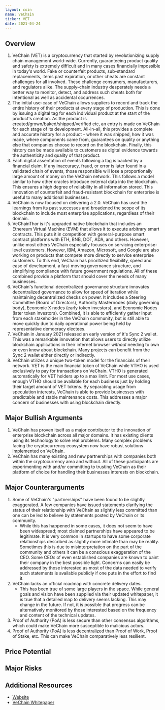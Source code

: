 ```yaml
---
layout: coin
name: VeChain
ticker: VET
date: 2021-04-24
---
```


## Overview

1. VeChain (VET) is a cryptocurrency that started by revolutionizing supply chain management world-wide. Currently, guaranteeing product quality and safety is extremely difficult and in many cases financially impossible in today's world. Fake or counterfeit products, sub-standard replacements, items past expiration, or other cheats are constant challenges for all involved. These challenge consumers, manufacturers, and regulators alike. The supply-chain industry desperately needs a better way to monitor, detect, and address such cheats both for intentional as well as accidental occurrences.
1. The initial use-case of VeChain allows suppliers to record and track the entire history of their products at every stage of production. This is done by issuing a digital tag for each individual product at the start of the product's creation. As the product is created/grown/baked/shipped/verified etc, an entry is made on VeChain for each stage of its development. All-in-all, this provides a complete and accurate history for a product - where it was shipped, how it was made, where components came from, guarantees on quality or anything else that companies choose to record on the blockchain. Finally, this history can be made available to customers as digital evidence towards the authenticity and quality of that product.
1. Each digital assentation of events following a tag is backed by a financial claim. If any inaccuracy, fraud, or error is later found in a validated chain of events, those responsible will lose a proportionally large amount of money on the VeChain network. This follows a model similar to how other oracles introduce external data into the blockchain. This ensures a high degree of reliability in all information stored. This innovation of counterfeit and fraud-resistant blockchain for enterprise is useful to many additional businesses.
1. VeChain is now focused on delivering a 2.0. VeChain has used the learnings from its past successes and broadened the scope of its blockchain to include most enterprise applications, regardless of their domain.
1. VeChainThor is it's upgraded native blockchain that includes an Ethereum Virtual Machine (EVM) that allows it to execute arbitrary smart contracts. This puts it in competition with general-purpose smart contract platforms with ETH, BNB, DOT, ADA, and others. However, unlike most others VeChain especially focuses on servicing enterprise-level customers. However, IBM, Amazon, Microsoft, and Google are also working on products that compete more directly to service enterprise customers. To this end, VeChain has prioritized flexibility, speed and ease of development, a fast-moving governance structure, and simplifying compliance with future government regulations. All of these combined provide a platform that should cover the needs of many businesses.
1. VeChain's functional decentralized governance structure innovates decentralized governance to allow for speed of iteration while maintaining decentralized checks on power. It includes a Steering Committee (Board of Directors), Authority Masternodes (daily governing body), Economic X nodes (early token investors), and Economic Nodes (later token investors). Combined, it is able to efficiently gather input from each stakeholder in the VeChain community, but is still able to move quickly due to daily operational power being held by representative democracy electees.
1. VeChain in January 2021 released an early version of it's Sync 2 wallet. This was a remarkable innovation that allows users to directly utilize blockchain applications in their internet browser _without_ needing to own or even know about blockchain. Many projects can benefit from the Sync 2 wallet either directly or indirectly.
1. VeChain utilizes a unique two-token model for the financials of their network. VET is the main financial token of VeChain while VTHO is used exclusively to pay for transactions on VeChain. VTHO is generated automatically for VET holders up to a max limit. For most use cases, enough VTHO should be available for each business just by holding their target amount of VET tokens. By separating usage from speculation interests, VeChain is able to provide businesses with predictable and stable maintenance costs. This addresses a major concern of businesses with using blockchain directly.

## Major Bullish Arguments

1. VeChain has proven itself as a major contributor to the innovation of enterprise blockchain across all major domains. It has existing clients using its technology to solve real problems. Many complex problems facing the cryptocurrency ecosystem now have robust solutions implemented on VeChain.
1. VeChain has many existing and new partnerships with companies both within the cryptocurrency area and without. All of these participants are experimenting with and/or committing to trusting VeChain as their platform of choice for handling their businesses interests on blockchain.

## Major Counterarguments

1. Some of VeChain's "partnerships" have been found to be slightly exaggerated. A few companies have issued statements clarifying the status of their relationship with VeChain as slightly less committed than one can be led to believe by statements posted by VeChain or its community.
   - While this has happened in some cases, it does not seem to have been widespread; most claimed partnerships have appeared to be legitimate. It is very common in startups to have some corporate relationships described as slightly more intimate than may be reality. Sometimes this is due to misinterpretation on the part of the community and others it can be a conscious exaggeration of the CEO. Some CEOs of even established companies are known to paint their company in the best possible light. Concerns can easily be addressed by those interested as most of the data needed to verify such statements is available publicly if one puts in the effort to find it.
1. VeChain lacks an official roadmap with concrete delivery dates.
   - This has been true of some large players in the space. While general goals and vision have been supplied via their updated whitepaper, it is true that a detailed map to delivery seems lacking. This may change in the future. If not, it is possible that progress can be alternatively monitored by those interested based on the frequency and content of the technical updates.
1. Proof of Authority (PoA) is less secure than other consensus algorithms, which could make VeChain more susceptible to malicious actors.
1. Proof of Authority (PoA) is less decentralized than Proof of Work, Proof of Stake, etc. This can make VeChain comparatively less resilient.

## Price Potential

## Major Risks

## Additional Resources

- [Website](https://www.vechain.org/)
- [VeChain Whitepaper](https://www.vechain.org/whitepaper/)
